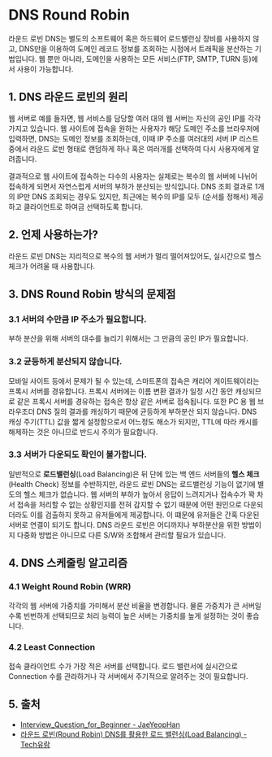 # DNS Round Robin

라운드 로빈 DNS는 별도의 소프트웨어 혹은 하드웨어 로드밸런싱 장비를 사용하지 않고, DNS만을 이용하여 도메인 레코드 정보를 조회하는 시점에서 트래픽을 분산하는 기법입니다. 웹 뿐만 아니라, 도메인을 사용하는 모든 서비스(FTP, SMTP, TURN 등)에서 사용이 가능합니다.

## 1. DNS 라운드 로빈의 원리

웹 서버로 예를 들자면, 웹 서비스를 담당할 여러 대의 웹 서버는 자신의 공인 IP를 각각 가지고 있습니다. 웹 사이트에 접속을 원하는 사용자가 해당 도메인 주소를 브라우저에 입력하면, DNS는 도메인 정보를 조회하는데, 이때 IP 주소를 여러대의 서버 IP 리스트 중에서 라운드 로빈 형태로 랜덤하게 하나 혹은 여러개를 선택하여 다시 사용자에게 알려줍니다.

결과적으로 웹 사이트에 접속하는 다수의 사용자는 실제로는 복수의 웹 서버에 나뉘어 접속하게 되면서 자연스럽게 서버의 부하가 분산되는 방식입니다. DNS 조회 결과로 1개의 IP만 DNS 조회되는 경우도 있지만, 최근에는 복수의 IP를 모두 (순서를 정해서) 제공하고 클라이언트로 하여금 선택하도록 합니다.

## 2. 언제 사용하는가?

라운드 로빈 DNS는 지리적으로 복수의 웹 서버가 멀리 떨어져있어도, 실시간으로 헬스 체크가 어려울 때 사용합니다.

## 3. DNS Round Robin 방식의 문제점

### 3.1 서버의 수만큼 IP 주소가 필요합니다.

부하 분산을 위해 서버의 대수를 늘리기 위해서는 그 만큼의 공인 IP가 필요합니다.

### 3.2 균등하게 분산되지 않습니다.

모바일 사이트 등에서 문제가 될 수 있는데, 스마트폰의 접속은 캐리어 게이트웨이라는 프록시 서버를 경유합니다. 프록시 서버에는 이름 변환 결과가 일정 시간 동안 캐싱되므로 같은 프록시 서버를 경유하는 접속은 항상 같은 서버로 접속됩니다. 또한 PC 용 웹 브라우조더 DNS 질의 결과를 캐싱하기 때문에 균등하게 부하분산 되지 않습니다. DNS 캐싱 주기(TTL) 값을 짧게 설정함으로서 어느정도 해소가 되지만, TTL에 따라 캐시를 해제하는 것은 아니므로 반드시 주의가 필요합니다.

### 3.3 서버가 다운되도 확인이 불가합니다.

일반적으로 **로드밸런싱**(Load Balancing)은 뒤 단에 있는 백 엔드 서버들의 **헬스 체크**(Health Check) 정보를 수반하지만, 라운드 로빈 DNS는 로드밸런싱 기능이 없기에 별도의 헬스 체크가 없습니다. 웹 서버의 부하가 높아서 응답이 느려지거나 접속수가 꽉 차서 접속을 처리할 수 없는 상황인지를 전혀 감지할 수 없기 때문에 어떤 원인으로 다운되더라도 이를 검출하지 못하고 유저들에게 제공합니다. 이 떄문에 유저들은 간혹 다운된 서버로 연결이 되기도 합니다. DNS 라운드 로빈은 어디까지나 부하분산을 위한 방법이지 다중화 방법은 아니므로 다른 S/W와 조합해서 관리할 필요가 있습니다.

## 4. DNS 스케줄링 알고리즘

### 4.1 Weight Round Robin (WRR)

각각의 웹 서버에 가중치를 가미해서 분산 비율을 변경합니다. 물론 가중치가 큰 서버일수록 빈번하게 선택되므로 처리 능력이 높은 서버는 가중치를 높게 설정하는 것이 좋습니다.

### 4.2 Least Connection

접속 클라이언트 수가 가장 적은 서버를 선택합니다. 로드 밸런서에 실시간으로 Connection 수를 관라하거나 각 서버에서 주기적으로 알려주는 것이 필요합니다.

## 5. 출처

- [Interview_Question_for_Beginner - JaeYeopHan](https://github.com/JaeYeopHan/Interview_Question_for_Beginner/tree/master/Development_common_sense)
- [라운드 로빈(Round Robin) DNS를 활용한 로드 밸런싱(Load Balancing) - Tech유람](https://m.blog.naver.com/sehyunfa/221691155719)
